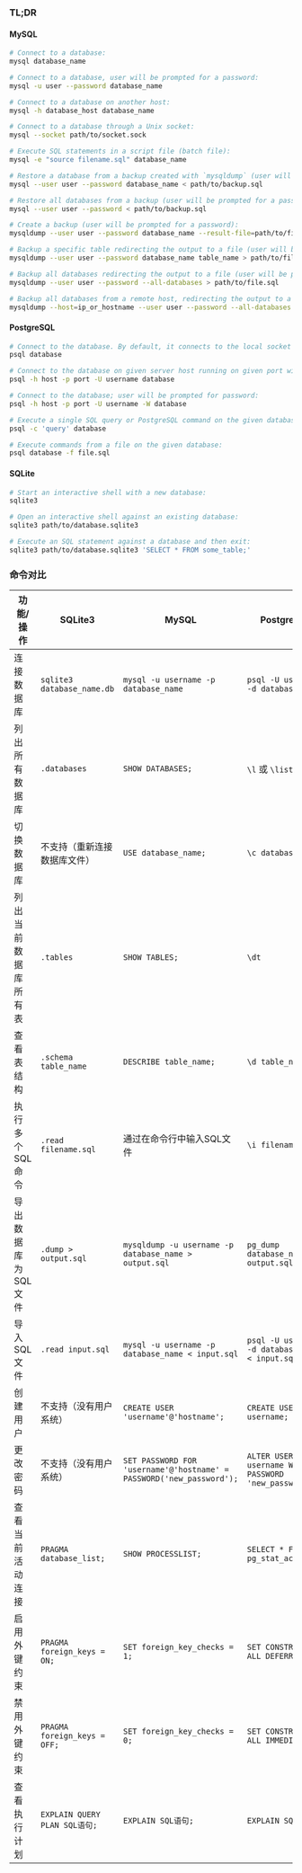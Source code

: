 ### TL;DR

#### MySQL

```bash
# Connect to a database:
mysql database_name

# Connect to a database, user will be prompted for a password:
mysql -u user --password database_name

# Connect to a database on another host:
mysql -h database_host database_name

# Connect to a database through a Unix socket:
mysql --socket path/to/socket.sock

# Execute SQL statements in a script file (batch file):
mysql -e "source filename.sql" database_name

# Restore a database from a backup created with `mysqldump` (user will be prompted for a password):
mysql --user user --password database_name < path/to/backup.sql

# Restore all databases from a backup (user will be prompted for a password):
mysql --user user --password < path/to/backup.sql
```

```bash
# Create a backup (user will be prompted for a password):
mysqldump --user user --password database_name --result-file=path/to/file.sql

# Backup a specific table redirecting the output to a file (user will be prompted for a password):
mysqldump --user user --password database_name table_name > path/to/file.sql

# Backup all databases redirecting the output to a file (user will be prompted for a password):
mysqldump --user user --password --all-databases > path/to/file.sql

# Backup all databases from a remote host, redirecting the output to a file (user will be prompted for a password):
mysqldump --host=ip_or_hostname --user user --password --all-databases > path/to/file.sql
```

#### PostgreSQL

```bash
# Connect to the database. By default, it connects to the local socket using port 5432 with the currently logged in user:
psql database

# Connect to the database on given server host running on given port with given username, without a password prompt:
psql -h host -p port -U username database

# Connect to the database; user will be prompted for password:
psql -h host -p port -U username -W database

# Execute a single SQL query or PostgreSQL command on the given database (useful in shell scripts):
psql -c 'query' database

# Execute commands from a file on the given database:
psql database -f file.sql
```

#### SQLite

```bash
# Start an interactive shell with a new database:
sqlite3

# Open an interactive shell against an existing database:
sqlite3 path/to/database.sqlite3

# Execute an SQL statement against a database and then exit:
sqlite3 path/to/database.sqlite3 'SELECT * FROM some_table;'
```

### 命令对比

| 功能/操作       | SQLite3                      | MySQL                                                                | PostgreSQL                                          |
|-------------|------------------------------|----------------------------------------------------------------------|-----------------------------------------------------|
| 连接数据库       | `sqlite3 database_name.db`   | `mysql -u username -p database_name`                                 | `psql -U username -d database_name`                 |
| 列出所有数据库     | `.databases`                 | `SHOW DATABASES;`                                                    | `\l` 或 `\list`                                      |
| 切换数据库       | 不支持（重新连接数据库文件）               | `USE database_name;`                                                 | `\c database_name`                                  |
| 列出当前数据库所有表  | `.tables`                    | `SHOW TABLES;`                                                       | `\dt`                                               |
| 查看表结构       | `.schema table_name`         | `DESCRIBE table_name;`                                               | `\d table_name`                                     |
| 执行多个SQL命令   | `.read filename.sql`         | 通过在命令行中输入SQL文件                                                       | `\i filename.sql`                                   |
| 导出数据库为SQL文件 | `.dump > output.sql`         | `mysqldump -u username -p database_name > output.sql`                | `pg_dump database_name > output.sql`                |
| 导入SQL文件     | `.read input.sql`            | `mysql -u username -p database_name < input.sql`                     | `psql -U username -d database_name < input.sql`     |
| 创建用户        | 不支持（没有用户系统）                  | `CREATE USER 'username'@'hostname';`                                 | `CREATE USER username;`                             |
| 更改密码        | 不支持（没有用户系统）                  | `SET PASSWORD FOR 'username'@'hostname' = PASSWORD('new_password');` | `ALTER USER username WITH PASSWORD 'new_password';` |
| 查看当前活动连接    | `PRAGMA database_list;`      | `SHOW PROCESSLIST;`                                                  | `SELECT * FROM pg_stat_activity;`                   |
| 启用外键约束      | `PRAGMA foreign_keys = ON;`  | `SET foreign_key_checks = 1;`                                        | `SET CONSTRAINTS ALL DEFERRED;`                     |
| 禁用外键约束      | `PRAGMA foreign_keys = OFF;` | `SET foreign_key_checks = 0;`                                        | `SET CONSTRAINTS ALL IMMEDIATE;`                    |
| 查看执行计划      | `EXPLAIN QUERY PLAN SQL语句;`  | `EXPLAIN SQL语句;`                                                     | `EXPLAIN SQL语句;`                                    |













